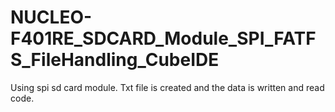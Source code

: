 # NUCLEO-F401RE_SDCARD_Module_SPI_FATFS_FileHandling_CubeIDE
Using spi sd card module. Txt file is created and the data is written and read code.
